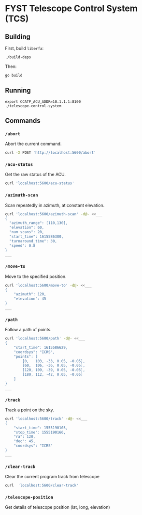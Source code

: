 # FYST Telescope Control System (TCS)

## Building

First, build `liberfa`:
```sh
./build-deps
```

Then:
```sh
go build
```

## Running

```
export CCATP_ACU_ADDR=10.1.1.1:8100
./telescope-control-system
```

## Commands

### `/abort`

Abort the current command.

```sh
curl -X POST 'http://localhost:5600/abort'
```

### `/acu-status`

Get the raw status of the ACU.

```sh
curl 'localhost:5600/acu-status'
```

### `/azimuth-scan`

Scan repeatedly in azimuth, at constant elevation.

```sh
curl 'localhost:5600/azimuth-scan' -d@- <<___
{
  "azimuth_range": [110,130],
  "elevation": 60,
  "num_scans": 20,
  "start_time": 1615586380,
  "turnaround_time": 30,
  "speed": 0.8
}
___
```

### `/move-to`

Move to the specified position.

```sh
curl 'localhost:5600/move-to' -d@- <<___
{
    "azimuth": 120,
    "elevation": 45
}
___
```

### `/path`

Follow a path of points.

```sh
curl 'localhost:5600/path' -d@- <<___
{
    "start_time": 1615586629,
    "coordsys": "ICRS",
    "points": [
        [0,   103, -33, 0.05, -0.05],
        [60,  106, -36, 0.05, -0.05],
        [120, 109, -39, 0.05, -0.05],
        [180, 112, -42, 0.05, -0.05]
    ]
}
___
```

### `/track`

Track a point on the sky.

```sh
curl 'localhost:5600/track' -d@- <<___
{
    "start_time": 1555190103,
    "stop_time": 1555190166,
    "ra": 120,
    "dec": 45,
    "coordsys": "ICRS"
}
___
```
### `/clear-track`

Clear the current program track from telescope

```sh
curl  'localhost:5600/clear-track"
```


### `/telescope-position`

Get details of telescope position (lat, long, elevation)

